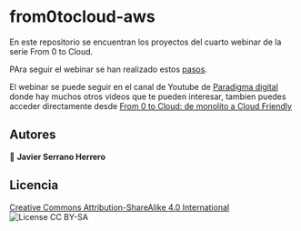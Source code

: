 # from0tocloud-aws

En este repositorio se encuentran los proyectos del cuarto webinar de la serie From 0 to Cloud.

PAra seguir el webinar se han realizado estos [pasos](iac/eksctl/STEPS.md).

El webinar se puede seguir en el canal de Youtube de [Paradigma digital](https://www.youtube.com/channel/UCi_e1gB9PYjr1OTY_W0hY3g) donde hay muchos otros videos que te pueden interesar, tambien puedes acceder directamente desde [From 0 to Cloud: de monolito a Cloud Friendly](https://youtu.be/D5-jl9uI0x0)

## Autores

👤 **Javier Serrano Herrero** 

## Licencia

[Creative Commons Attribution-ShareAlike 4.0 International](LICENSE.md) <img alt="License CC BY-SA" src="https://img.shields.io/badge/license-CC%20BY--SA-blue" />
